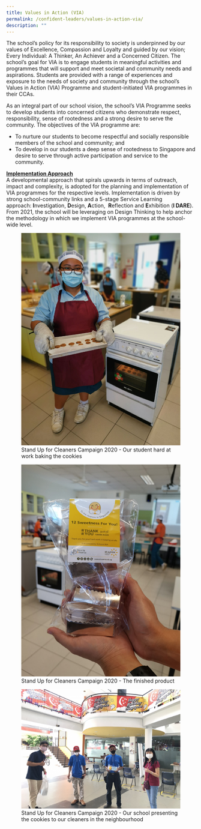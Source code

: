 ```yaml
---
title: Values in Action (VIA)
permalink: /confident-leaders/values-in-action-via/
description: ""
---
```

The school’s policy for its responsibility to society is underpinned by our values of Excellence, Compassion and Loyalty and guided by our vision; Every Individual: A Thinker, An Achiever and a Concerned Citizen. The school’s goal for VIA is to engage students in meaningful activities and programmes that will support and meet societal and community needs and aspirations. Students are provided with a range of experiences and exposure to the needs of society and community through the school’s Values in Action (VIA) Programme and student-initiated VIA programmes in their CCAs.  

As an integral part of our school vision, the school’s VIA Programme seeks to develop students into concerned citizens who demonstrate respect, responsibility, sense of rootedness and a strong desire to serve the community. The objectives of the VIA programme are:
*   To nurture our students to become respectful and socially responsible members of the school and community; and
*   To develop in our students a deep sense of rootedness to Singapore and desire to serve through active participation and service to the community.

<u><strong> Implementation Approach </strong></u> <br>
A developmental approach that spirals upwards in terms of outreach, impact and complexity, is adopted for the planning and implementation of VIA programmes for the respective levels. Implementation is driven by strong school-community links and a 5-stage Service Learning approach: **I**nvestigation, **D**esign, **A**ction,  **R**eflection and **E**xhibition (**I DARE**). From 2021, the school will be leveraging on Design Thinking to help anchor the methodology in which we implement VIA programmes at the school-wide level.

<figure>
<img src="/images/Copy%20of%201%20Stand%20Up%20for%20Cleaners%20Campaign%202020%20Our%20student%20hard%20at%20work%20baking%20the%20cookies.jpg">
<figcaption> Stand Up for Cleaners Campaign 2020 -
Our student hard at work baking the cookies </figcaption>
</figure>

<figure>
<img src="/images/Copy%20of%202%20Stand%20Up%20for%20Cleaners%20Campaign%202020%20The%20finished%20product.jpg">
<figcaption> Stand Up for Cleaners Campaign 2020 -
The finished product </figcaption>
</figure>

<figure>
<img src="/images/Copy%20of%203%20Stand%20Up%20for%20Cleaners%20Campaign%202020%20.jpg">
<figcaption> Stand Up for Cleaners Campaign 2020 - Our school presenting the cookies to our cleaners in the neighbourhood </figcaption>
</figure>
